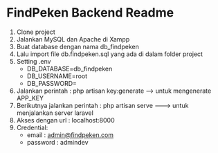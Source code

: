 # FindPeken Backend Readme

1. Clone project
2. Jalankan MySQL dan Apache di Xampp
3. Buat database dengan nama db_findpeken
4. Lalu import file db.findpeken.sql yang ada di dalam folder project
5. Setting .env 
    - DB_DATABASE=db_findpeken
    - DB_USERNAME=root
    - DB_PASSWORD=
6. Jalankan perintah : php artisan key:generate --> untuk mengenerate APP_KEY
7. Berikutnya jalankan perintah : php artisan serve ---> untuk menjalankan server laravel
8. Akses dengan url : localhost:8000
9. Credential:
    - email : admin@findpeken.com
    - password : admindev
